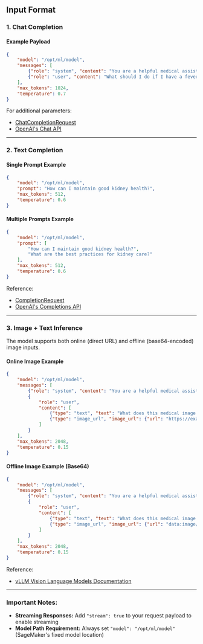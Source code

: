 ## Input Format  

### 1. Chat Completion  

#### Example Payload  
```json  
{  
    "model": "/opt/ml/model",  
    "messages": [  
        {"role": "system", "content": "You are a helpful medical assistant."},  
        {"role": "user", "content": "What should I do if I have a fever and body aches?"}  
    ],  
    "max_tokens": 1024,  
    "temperature": 0.7  
}  
```  

For additional parameters:  
- [ChatCompletionRequest](https://github.com/vllm-project/vllm/blob/v0.8.5/vllm/entrypoints/openai/protocol.py#L232)  
- [OpenAI's Chat API](https://platform.openai.com/docs/api-reference/chat/create)  

---  

### 2. Text Completion  

#### Single Prompt Example  
```json  
{  
    "model": "/opt/ml/model",  
    "prompt": "How can I maintain good kidney health?",  
    "max_tokens": 512,  
    "temperature": 0.6  
}  
```  

#### Multiple Prompts Example  
```json  
{  
    "model": "/opt/ml/model",  
    "prompt": [  
        "How can I maintain good kidney health?",  
        "What are the best practices for kidney care?"  
    ],  
    "max_tokens": 512,  
    "temperature": 0.6  
}  
```  

Reference:  
- [CompletionRequest](https://github.com/vllm-project/vllm/blob/v0.8.5/vllm/entrypoints/openai/protocol.py#L730)  
- [OpenAI's Completions API](https://platform.openai.com/docs/api-reference/completions/create)  

---  

### 3. Image + Text Inference

The model supports both online (direct URL) and offline (base64-encoded) image inputs.

#### Online Image Example
```json
{
    "model": "/opt/ml/model",
    "messages": [
        {"role": "system", "content": "You are a helpful medical assistant."},
        {
            "role": "user",
            "content": [
                {"type": "text", "text": "What does this medical image show?"},
                {"type": "image_url", "image_url": {"url": "https://example.com/image.jpg"}}
            ]
        }
    ],
    "max_tokens": 2048,
    "temperature": 0.15
}
```

#### Offline Image Example (Base64)
```json
{
    "model": "/opt/ml/model",
    "messages": [
        {"role": "system", "content": "You are a helpful medical assistant."},
        {
            "role": "user",
            "content": [
                {"type": "text", "text": "What does this medical image show?"},
                {"type": "image_url", "image_url": {"url": "data:image/jpeg;base64,..."}}
            ]
        }
    ],
    "max_tokens": 2048,
    "temperature": 0.15
}
```

Reference:
- [vLLM Vision Language Models Documentation](https://docs.vllm.ai/en/v0.6.2/models/vlm.html)

---  

### Important Notes:
- **Streaming Responses:** Add `"stream": true` to your request payload to enable streaming
- **Model Path Requirement:** Always set `"model": "/opt/ml/model"` (SageMaker's fixed model location)